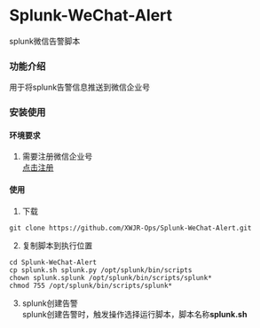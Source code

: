 # Splunk-WeChat-Alert  
splunk微信告警脚本   
### 功能介绍  
用于将splunk告警信息推送到微信企业号  
### 安装使用  
#### 环境要求  
1. 需要注册微信企业号  
[点击注册](https://qy.weixin.qq.com/)   

#### 使用  

1. 下载  
```shell
git clone https://github.com/XWJR-Ops/Splunk-WeChat-Alert.git
```
2. 复制脚本到执行位置  
```shell
cd Splunk-WeChat-Alert
cp splunk.sh splunk.py /opt/splunk/bin/scripts
chown splunk.splunk /opt/splunk/bin/scripts/splunk*
chmod 755 /opt/splunk/bin/scripts/splunk*
```
3. splunk创建告警  
splunk创建告警时，触发操作选择运行脚本，脚本名称**splunk.sh**


